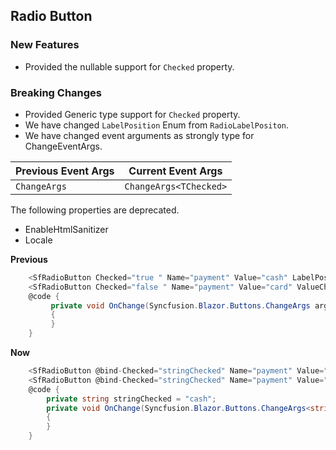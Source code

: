 ##  Radio Button

###    New Features

- Provided the nullable support for `Checked` property.

###    Breaking Changes

- Provided Generic type support for `Checked` property.
- We have changed `LabelPosition` Enum from `RadioLabelPositon`.
- We have changed event arguments as strongly type for ChangeEventArgs<TChecked>.

Previous Event Args | Current Event Args
-----|-----
`ChangeArgs` | `ChangeArgs<TChecked>`


The following properties are deprecated.

- EnableHtmlSanitizer
- Locale

**Previous**

```csharp
    <SfRadioButton Checked="true " Name="payment" Value="cash" LabelPosition="RadioLabelPositon.After" Label="Payment"></SfRadioButton>
    <SfRadioButton Checked="false " Name="payment" Value="card" ValueChange="@OnChange"></SfRadioButton>
    @code {
         private void OnChange(Syncfusion.Blazor.Buttons.ChangeArgs args)
         {
         }
    }
```

**Now**

```csharp
    <SfRadioButton @bind-Checked="stringChecked" Name="payment" Value="cash" LabelPosition="LabelPosition.After" Label="Payment"></SfRadioButton>
    <SfRadioButton @bind-Checked="stringChecked" Name="payment" Value="card" ValueChange="@OnChange" TChecked="string"></SfRadioButton>
    @code {
        private string stringChecked = "cash";
        private void OnChange(Syncfusion.Blazor.Buttons.ChangeArgs<string> args)
        {
        }
    }
```

